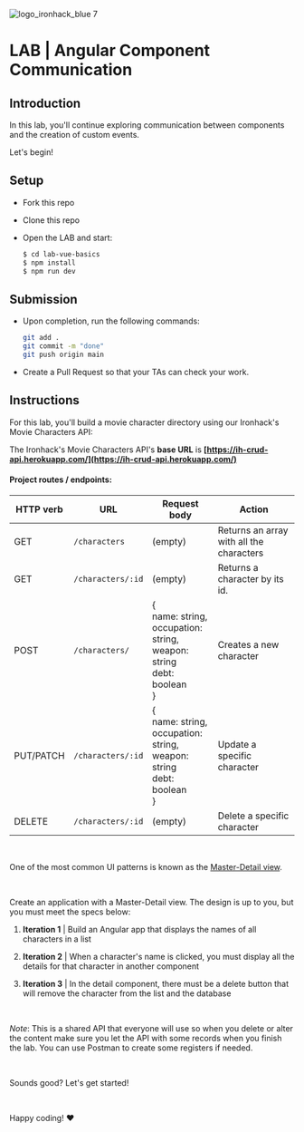![logo_ironhack_blue 7](https://user-images.githubusercontent.com/23629340/40541063-a07a0a8a-601a-11e8-91b5-2f13e4e6b441.png)

# LAB | Angular Component Communication

## Introduction

In this lab, you'll continue exploring communication between components and the creation of custom events.

Let's begin!

## Setup

- Fork this repo

- Clone this repo

- Open the LAB and start:

  ```bash
  $ cd lab-vue-basics
  $ npm install
  $ npm run dev
  ```


## Submission

- Upon completion, run the following commands:

  ```bash
  git add .
  git commit -m "done"
  git push origin main
  ```

- Create a Pull Request so that your TAs can check your work.


<!-- ## Getting Started -->

## Instructions

For this lab, you'll build a movie character directory using our Ironhack's Movie Characters API:

The Ironhack's Movie Characters API's **base URL** is **[https://ih-crud-api.herokuapp.com/](https://ih-crud-api.herokuapp.com/)**

#### Project routes / endpoints:

| HTTP verb | URL               | Request body                                                                         | Action                                   |
| --------- | ----------------- | ------------------------------------------------------------------------------------ | ---------------------------------------- |
| GET       | `/characters`     | (empty)                                                                              | Returns an array with all the characters |
| GET       | `/characters/:id` | (empty)                                                                              | Returns a character by its id.           |
| POST      | `/characters/`    | {<br>name: string,<br> occupation: string, <br>weapon: string<br>debt: boolean<br> } | Creates a new character                  |
| PUT/PATCH | `/characters/:id` | {<br>name: string,<br> occupation: string, <br>weapon: string<br>debt: boolean<br> } | Update a specific character              |
| DELETE    | `/characters/:id` | (empty)                                                                              | Delete a specific character              |

 <br>

One of the most common UI patterns is known as the [Master-Detail view](https://webapphuddle.com/master-detail-ui-pattern-design/).

<br>

Create an application with a Master-Detail view. The design is up to you, but you must meet the specs below:

1. **Iteration 1** | Build an Angular app that displays the names of all characters in a list

2. **Iteration 2** | When a character's name is clicked, you must display all the details for that character in another component

3. **Iteration 3** | In the detail component, there must be a delete button that will remove the character from the list and the database

<br>

*Note*: This is a shared API that everyone will use so when you delete or alter the content make sure you let the API with some records when you finish the lab. You can use Postman to create some registers if needed.

<br>

Sounds good? Let's get started!

<br>

Happy coding! :heart:
